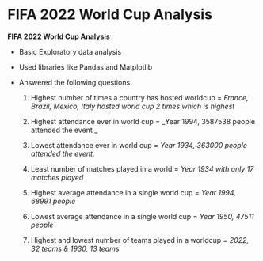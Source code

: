 # FIFA 2022 World Cup Analysis
 **FIFA 2022 World Cup Analysis** 

 * Basic Exploratory data analysis
 * Used libraries like Pandas and Matplotlib
 * Answered the following questions 
 
   1. Highest number of times a country has hosted worldcup
   =  _France, Brazil, Mexico, Italy hosted world cup 2 times which is highest_
   
   2. Highest attendance ever in world cup
   = _Year 1994, 3587538 people attended the event
   _
   3. Lowest attendance ever in world cup
   = _Year 1934, 363000 people attended the event._
   
   4. Least number of matches played in a world
   = _Year 1934 with only 17 matches played_
   
   5. Highest average attendance in a single world cup
   = _Year 1994, 68991 people_
   
   6. Lowest average attendance in a single world cup
   = _Year 1950, 47511 people_
   
   7. Highest and lowest number of teams played in a worldcup
   = _2022, 32 teams & 1930, 13 teams_
